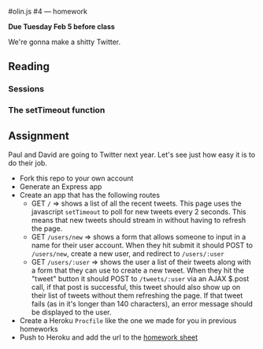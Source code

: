 #olin.js #4 — homework

**Due Tuesday Feb 5 before class**

We're gonna make a shitty Twitter.

## Reading

### Sessions

### The setTimeout function

## Assignment
Paul and David are going to Twitter next year. Let's see just how easy it is to do their job.

* Fork this repo to your own account
* Generate an Express app
* Create an app that has the following routes
  * GET `/` => shows a list of all the recent tweets. This page uses the javascript `setTimeout` to poll for new tweets every 2 seconds. This means that new tweets should stream in without having to refresh the page.
  * GET `/users/new` => shows a form that allows someone to input in a name for their user account. When they hit submit it should POST to `/users/new`, create a new user, and redirect to `/users/:user`
  * GET `/users/:user` => shows the user a list of their tweets along with a form that they can use to create a new tweet. When they hit the "tweet" button it should POST to `/tweets/:user` via an AJAX $.post call, if that post is successful, this tweet should also show up on their list of tweets without them refreshing the page. If that tweet fails (as in it's longer than 140 characters), an error message should be displayed to the user. 
* Create a Heroku `Procfile` like the one we made for you in previous homeworks
* Push to Heroku and add the url to the [homework sheet](https://docs.google.com/spreadsheet/ccc?key=0AjqGw-pw5UuudFhQSmJhZlRZWEhRTWcwYmxBVld6c1E#gid=3)